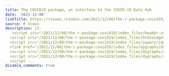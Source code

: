 ```yaml
---
title: The COVID19 package, an interface to the COVID-19 Data Hub
date: '2021-12-08'
linkTitle: https://rviews.rstudio.com/2021/12/08/the-r-package-covid19/
source: R Views
description: |2-
   <script src="/2021/12/08/the-r-package-covid19/index_files/header-attrs/header-attrs.js"></script>
  <script src="/2021/12/08/the-r-package-covid19/index_files/htmlwidgets/htmlwidgets.js"></script>
  <script src="/2021/12/08/the-r-package-covid19/index_files/jquery/jquery.min.js"></script>
  <link href="/2021/12/08/the-r-package-covid19/index_files/dygraphs/dygraph.css" rel="stylesheet" />
  <script src="/2021/12/08/the-r-package-covid19/index_files/dygraphs/dygraph-combined.js"></script>
  <script src="/2021/12/08/the-r-package-covid19/index_files/dygraphs/shapes.js"></script>
  <script ...
disable_comments: true
---
```

 <script src="/2021/12/08/the-r-package-covid19/index_files/header-attrs/header-attrs.js"></script>
<script src="/2021/12/08/the-r-package-covid19/index_files/htmlwidgets/htmlwidgets.js"></script>
<script src="/2021/12/08/the-r-package-covid19/index_files/jquery/jquery.min.js"></script>
<link href="/2021/12/08/the-r-package-covid19/index_files/dygraphs/dygraph.css" rel="stylesheet" />
<script src="/2021/12/08/the-r-package-covid19/index_files/dygraphs/dygraph-combined.js"></script>
<script src="/2021/12/08/the-r-package-covid19/index_files/dygraphs/shapes.js"></script>
<script ...